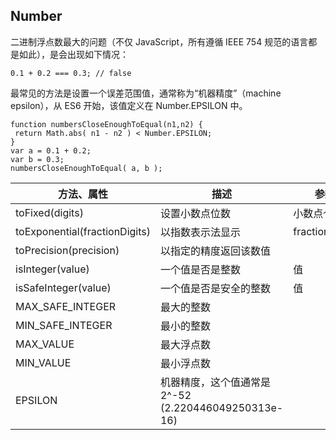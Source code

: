 ## Number  

二进制浮点数最大的问题（不仅 JavaScript，所有遵循 IEEE 754 规范的语言都是如此），是会出现如下情况：
```
0.1 + 0.2 === 0.3; // false
```
最常见的方法是设置一个误差范围值，通常称为“机器精度”（machine epsilon），从 ES6 开始，该值定义在 Number.EPSILON 中。
```
function numbersCloseEnoughToEqual(n1,n2) {
 return Math.abs( n1 - n2 ) < Number.EPSILON;
}
var a = 0.1 + 0.2;
var b = 0.3;
numbersCloseEnoughToEqual( a, b );
```

| 方法、属性 | 描述 | 参数 | 返回值 |
| ---- | ---- | --- | ---- |
| toFixed(digits) | 设置小数点位数 | 小数点个数 | 字符串
| toExponential(fractionDigits) | 以指数表示法显示 | fractionDigits | 字符串 |
| toPrecision(precision) | 以指定的精度返回该数值 | | 字符串
| isInteger(value) | 一个值是否是整数 | 值 | boolean |
| isSafeInteger(value) | 一个值是否是安全的整数 | 值 | boolean |
| MAX_SAFE_INTEGER | 最大的整数 |
| MIN_SAFE_INTEGER | 最小的整数 |
| MAX_VALUE | 最大浮点数 | 
| MIN_VALUE | 最小浮点数 | 
| EPSILON | 机器精度，这个值通常是 2^-52 (2.220446049250313e-16) |
